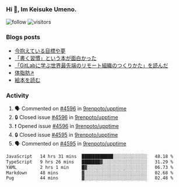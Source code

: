 ### Hi 👋, Im Keisuke Umeno.

<!--
**9renpoto/9renpoto** is a ✨ _special_ ✨ repository because its `README.md` (this file) appears on your GitHub profile.

Here are some ideas to get you started:

- 🔭 I’m currently working on ...
- 🌱 I’m currently learning ...
- 👯 I’m looking to collaborate on ...
- 🤔 I’m looking for help with ...
- 💬 Ask me about ...
- 📫 How to reach me: ...
- 😄 Pronouns: ...
- ⚡ Fun fact: ...
-->

![follow](https://img.shields.io/github/followers/9renpoto?label=Follow&style=social)
![visitors](https://komarev.com/ghpvc/?username=9renpoto&label=Profile%20views&color=0e75b6&style=flat)

### Blogs posts

<!-- BLOG-POST-LIST:START -->
- [今抱えている目標や夢](https://9renpoto.win/entry/2024/12/02/objective)
- [「書く習慣」という本が面白かった](https://9renpoto.win/entry/2024/11/11/leave_a_feeling_sad)
- [「GitLabに学ぶ世界最先端のリモート組織のつくりかた」を読んだ](https://9renpoto.win/entry/2024/09/10/remote_organization)
- [体脂肪↗](https://9renpoto.win/entry/2024/08/12/gaining_fat)
- [絵本を読む](https://9renpoto.win/entry/2024/07/26/picture_book)
<!-- BLOG-POST-LIST:END -->

### Activity

<!--START_SECTION:activity-->
1. 🗣 Commented on [#4596](https://github.com/9renpoto/upptime/issues/4596#issuecomment-2518733272) in [9renpoto/upptime](https://github.com/9renpoto/upptime)
2. 🔒 Closed issue [#4596](https://github.com/9renpoto/upptime/issues/4596) in [9renpoto/upptime](https://github.com/9renpoto/upptime)
3. ❗ Opened issue [#4596](https://github.com/9renpoto/upptime/issues/4596) in [9renpoto/upptime](https://github.com/9renpoto/upptime)
4. 🔒 Closed issue [#4595](https://github.com/9renpoto/upptime/issues/4595) in [9renpoto/upptime](https://github.com/9renpoto/upptime)
5. 🗣 Commented on [#4595](https://github.com/9renpoto/upptime/issues/4595#issuecomment-2518679073) in [9renpoto/upptime](https://github.com/9renpoto/upptime)
<!--END_SECTION:activity-->

<!--START_SECTION:waka-->

```txt
JavaScript   14 hrs 31 mins  ████████████░░░░░░░░░░░░░   48.18 %
TypeScript   9 hrs 26 mins   ███████▓░░░░░░░░░░░░░░░░░   31.29 %
YAML         2 hrs 1 min     █▓░░░░░░░░░░░░░░░░░░░░░░░   06.73 %
Markdown     48 mins         ▓░░░░░░░░░░░░░░░░░░░░░░░░   02.68 %
Pug          44 mins         ▓░░░░░░░░░░░░░░░░░░░░░░░░   02.48 %
```

<!--END_SECTION:waka-->
